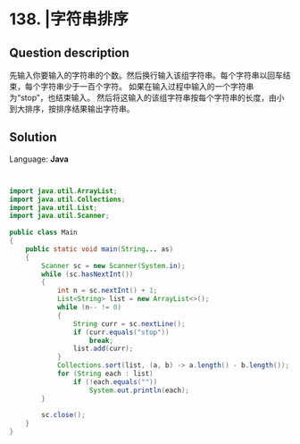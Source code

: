 # 138. |字符串排序

## Question description


先输入你要输入的字符串的个数。然后换行输入该组字符串。每个字符串以回车结束，每个字符串少于一百个字符。 如果在输入过程中输入的一个字符串为“stop”，也结束输入。 然后将这输入的该组字符串按每个字符串的长度，由小到大排序，按排序结果输出字符串。


## Solution

Language: **Java**

```Java


import java.util.ArrayList;
import java.util.Collections;
import java.util.List;
import java.util.Scanner;
 
public class Main
{
    public static void main(String... as)
    {
        Scanner sc = new Scanner(System.in);
        while (sc.hasNextInt())
        {
            int n = sc.nextInt() + 1;
            List<String> list = new ArrayList<>();
            while (n-- != 0)
            {
                String curr = sc.nextLine();
                if (curr.equals("stop"))
                    break;
                list.add(curr);
            }
            Collections.sort(list, (a, b) -> a.length() - b.length());
            for (String each : list)
                if (!each.equals(""))
                    System.out.println(each);
        }
         
        sc.close();
    }
}
```


